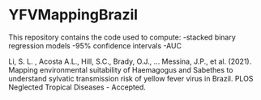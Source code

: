 # YFVMappingBrazil
 
This repository contains the code used to compute:
-stacked binary regression models
-95% confidence intervals
-AUC

Li, S. L. , Acosta A.L., Hill, S.C., Brady, O.J., ... Messina, J.P., et al. (2021). Mapping environmental suitability of Haemagogus and Sabethes to understand sylvatic transmission risk of yellow fever virus in Brazil. PLOS Neglected Tropical Diseases - Accepted.